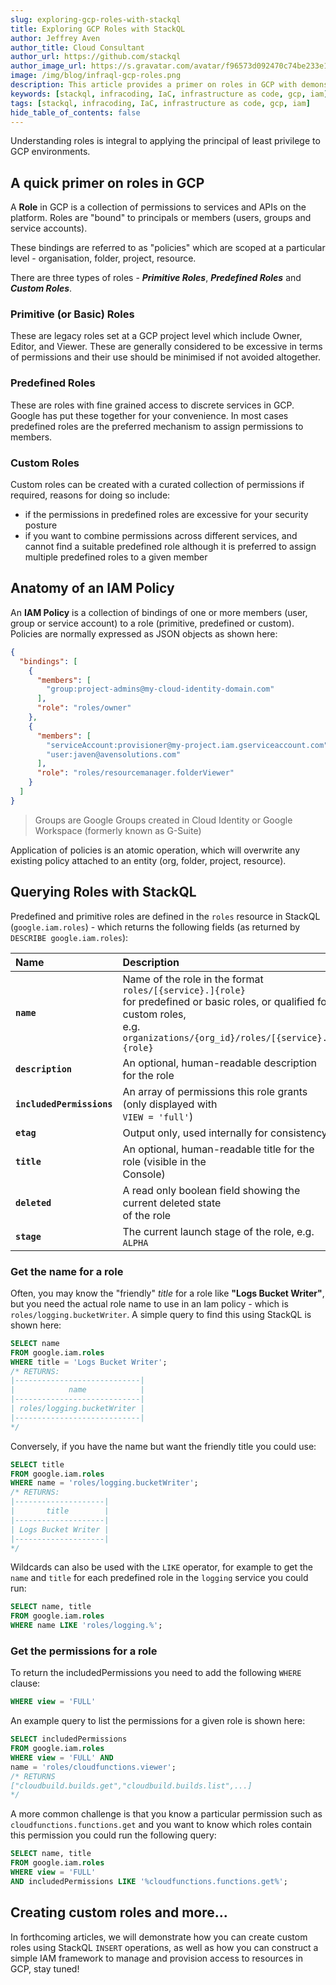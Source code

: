 ```yaml
---
slug: exploring-gcp-roles-with-stackql
title: Exploring GCP Roles with StackQL
author: Jeffrey Aven
author_title: Cloud Consultant
author_url: https://github.com/stackql
author_image_url: https://s.gravatar.com/avatar/f96573d092470c74be233e1dded5376f?s=80
image: /img/blog/infraql-gcp-roles.png
description: This article provides a primer on roles in GCP with demonstrations of creating and querying roles using StackQL.
keywords: [stackql, infracoding, IaC, infrastructure as code, gcp, iam]
tags: [stackql, infracoding, IaC, infrastructure as code, gcp, iam]
hide_table_of_contents: false
---
```


Understanding roles is integral to applying the principal of least privilege to GCP environments.

## A quick primer on roles in GCP 
A __Role__ in GCP is a collection of permissions to services and APIs on the platform.  Roles are "bound" to principals or members (users, groups and service accounts).  

These bindings are referred to as "policies" which are scoped at a particular level - organisation, folder, project, resource.  

There are three types of roles - __*Primitive Roles*__, __*Predefined Roles*__ and __*Custom Roles*__.  

### Primitive (or Basic) Roles
These are legacy roles set at a GCP project level which include Owner, Editor, and Viewer.  These are generally considered to be excessive in terms of permissions and their use should be minimised if not avoided altogether.

### Predefined Roles
These are roles with fine grained access to discrete services in GCP.  Google has put these together for your convenience.  In most cases predefined roles are the preferred mechanism to assign permissions to members.

### Custom Roles
Custom roles can be created with a curated collection of permissions if required, reasons for doing so include:
- if the permissions in predefined roles are excessive for your security posture
- if you want to combine permissions across different services, and cannot find a suitable predefined role although it is preferred to assign multiple predefined roles to a given member

## Anatomy of an IAM Policy
An __IAM Policy__ is a collection of bindings of one or more members (user, group or service account) to a role (primitive, predefined or custom).  Policies are normally expressed as JSON objects as shown here:

```json
{
  "bindings": [
    {
      "members": [
        "group:project-admins@my-cloud-identity-domain.com"
      ],
      "role": "roles/owner"
    },
    {
      "members": [
        "serviceAccount:provisioner@my-project.iam.gserviceaccount.com",
		"user:javen@avensolutions.com"
      ],
      "role": "roles/resourcemanager.folderViewer"
    }
  ]
}
```
> Groups are Google Groups created in Cloud Identity or Google Workspace (formerly known as G-Suite)

Application of policies is an atomic operation, which will overwrite any existing policy attached to an entity (org, folder, project, resource).

## Querying Roles with StackQL
Predefined and primitive roles are defined in the `roles` resource in StackQL (`google.iam.roles`) - which returns the following fields (as returned by `DESCRIBE google.iam.roles`):

| Name | Description |
| :---  | :--- |
| __`name`__ | Name of the role in the format `roles/[{service}.]{role}`<br />for predefined or basic roles, or qualified for custom roles,<br />e.g. `organizations/{org_id}/roles/[{service}.]{role}` |
| __`description`__ | An optional, human-readable description for the role |
| __`includedPermissions`__ |  An array of permissions this role grants (only displayed with<br />`VIEW = 'full'`) |
| __`etag`__ | Output only, used internally for consistency |
| __`title`__ | An optional, human-readable title for the role (visible in the<br />Console) |
| __`deleted`__ | A read only boolean field showing the current deleted state<br />of the role |
| __`stage`__ | The current launch stage of the role, e.g. `ALPHA` |  

### Get the name for a role

Often, you may know the "friendly" *title* for a role like __"Logs Bucket Writer"__, but you need the actual role name to use in an Iam policy - which is `roles/logging.bucketWriter`.  A simple query to find this using StackQL is shown here:  

```sql
SELECT name
FROM google.iam.roles
WHERE title = 'Logs Bucket Writer';
/* RETURNS:
|----------------------------|
|            name            |
|----------------------------|
| roles/logging.bucketWriter |
|----------------------------|
*/
```

Conversely, if you have the name but want the friendly title you could use:  

```sql
SELECT title
FROM google.iam.roles
WHERE name = 'roles/logging.bucketWriter';
/* RETURNS:
|--------------------|
|       title        |
|--------------------|
| Logs Bucket Writer |
|--------------------|
*/
```

Wildcards can also be used with the `LIKE` operator, for example to get the `name` and `title` for each predefined role in the `logging` service you could run:

```sql
SELECT name, title
FROM google.iam.roles
WHERE name LIKE 'roles/logging.%';
```

### Get the permissions for a role
To return the includedPermissions you need to add the following `WHERE` clause:

```sql
WHERE view = 'FULL'
```

An example query to list the permissions for a given role is shown here:  

```sql
SELECT includedPermissions
FROM google.iam.roles
WHERE view = 'FULL' AND
name = 'roles/cloudfunctions.viewer';
/* RETURNS
["cloudbuild.builds.get","cloudbuild.builds.list",...]
*/
```

A more common challenge is that you know a particular permission such as `cloudfunctions.functions.get` and you want to know which roles contain this permission you could run the following query:  

```sql
SELECT name, title
FROM google.iam.roles
WHERE view = 'FULL'
AND includedPermissions LIKE '%cloudfunctions.functions.get%';
```

## Creating custom roles and more...
In forthcoming articles, we will demonstrate how you can create custom roles using StackQL `INSERT` operations, as well as how you can construct a simple IAM framework to manage and provision access to resources in GCP, stay tuned!
